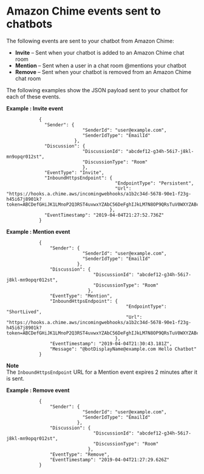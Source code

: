 # Amazon Chime events sent to chatbots<a name="events-bots"></a>

The following events are sent to your chatbot from Amazon Chime:
+ **Invite** – Sent when your chatbot is added to an Amazon Chime chat room
+ **Mention** – Sent when a user in a chat room @mentions your chatbot
+ **Remove** – Sent when your chatbot is removed from an Amazon Chime chat room

The following examples show the JSON payload sent to your chatbot for each of these events\.

**Example : Invite event**  

```
            {
              "Sender": {
                            "SenderId": "user@example.com",
                            "SenderIdType": "EmailId"
                         },
              "Discussion": {
                            "DiscussionId": "abcdef12-g34h-56i7-j8kl-mn9opqr012st",
                            "DiscussionType": "Room"
                            },
              "EventType": "Invite",
              "InboundHttpsEndpoint": {
                                        "EndpointType": "Persistent",
                                        "Url": "https://hooks.a.chime.aws/incomingwebhooks/a1b2c34d-5678-90e1-f23g-h45i67j8901k?token=ABCDefGHiJK1LMnoP2Q3RST4uvwxYZAbC56DeFghIJkLM7N8OP9QRsTuV0WXYZABcdefgHiJ"
                                      },
              "EventTimestamp": "2019-04-04T21:27:52.736Z"
            }
```

**Example : Mention event**  

```
            {
                "Sender": {
                            "SenderId": "user@example.com",
                            "SenderIdType": "EmailId"
                          },
                "Discussion": {
                                "DiscussionId": "abcdef12-g34h-56i7-j8kl-mn9opqr012st",
                                "DiscussionType": "Room"
                              },
                "EventType": "Mention",
                "InboundHttpsEndpoint": {
                                            "EndpointType": "ShortLived",
                                            "Url": "https://hooks.a.chime.aws/incomingwebhooks/a1b2c34d-5678-90e1-f23g-h45i67j8901k?token=ABCDefGHiJK1LMnoP2Q3RST4uvwxYZAbC56DeFghIJkLM7N8OP9QRsTuV0WXYZABcdefgHiJ"
                                        },
                "EventTimestamp": "2019-04-04T21:30:43.181Z",
                "Message": "@botDisplayName@example.com Hello Chatbot"
            }
```

**Note**  
The `InboundHttpsEndpoint` URL for a Mention event expires 2 minutes after it is sent\.

**Example : Remove event**  

```
            {
                "Sender": {
                            "SenderId": "user@example.com",
                            "SenderIdType": "EmailId"
                          },
                "Discussion": {
                                "DiscussionId": "abcdef12-g34h-56i7-j8kl-mn9opqr012st",
                                "DiscussionType": "Room"
                              },
                "EventType": "Remove",
                "EventTimestamp": "2019-04-04T21:27:29.626Z"
            }
```